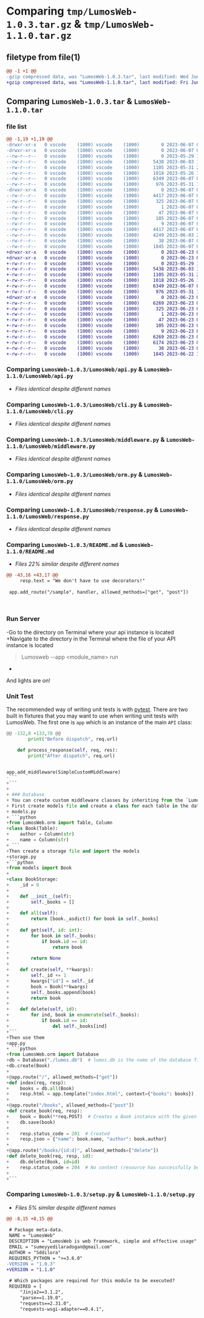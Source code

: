 # Comparing `tmp/LumosWeb-1.0.3.tar.gz` & `tmp/LumosWeb-1.1.0.tar.gz`

## filetype from file(1)

```diff
@@ -1 +1 @@
-gzip compressed data, was "LumosWeb-1.0.3.tar", last modified: Wed Jun  7 07:39:56 2023, max compression
+gzip compressed data, was "LumosWeb-1.1.0.tar", last modified: Fri Jun 23 09:18:11 2023, max compression
```

## Comparing `LumosWeb-1.0.3.tar` & `LumosWeb-1.1.0.tar`

### file list

```diff
@@ -1,19 +1,19 @@
-drwxr-xr-x   0 vscode    (1000) vscode    (1000)        0 2023-06-07 07:39:56.274551 LumosWeb-1.0.3/
-drwxr-xr-x   0 vscode    (1000) vscode    (1000)        0 2023-06-07 07:39:55.951808 LumosWeb-1.0.3/LumosWeb/
--rw-r--r--   0 vscode    (1000) vscode    (1000)        0 2023-05-29 12:02:38.000000 LumosWeb-1.0.3/LumosWeb/__init__.py
--rw-r--r--   0 vscode    (1000) vscode    (1000)     5438 2023-06-03 13:53:15.000000 LumosWeb-1.0.3/LumosWeb/api.py
--rw-r--r--   0 vscode    (1000) vscode    (1000)     1105 2023-05-31 20:54:27.000000 LumosWeb-1.0.3/LumosWeb/cli.py
--rw-r--r--   0 vscode    (1000) vscode    (1000)     1018 2023-05-26 18:17:43.000000 LumosWeb-1.0.3/LumosWeb/middleware.py
--rw-r--r--   0 vscode    (1000) vscode    (1000)     6349 2023-06-07 07:36:56.000000 LumosWeb-1.0.3/LumosWeb/orm.py
--rw-r--r--   0 vscode    (1000) vscode    (1000)      976 2023-05-31 12:39:35.000000 LumosWeb-1.0.3/LumosWeb/response.py
-drwxr-xr-x   0 vscode    (1000) vscode    (1000)        0 2023-06-07 07:39:56.221969 LumosWeb-1.0.3/LumosWeb.egg-info/
--rw-r--r--   0 vscode    (1000) vscode    (1000)     4417 2023-06-07 07:39:55.000000 LumosWeb-1.0.3/LumosWeb.egg-info/PKG-INFO
--rw-r--r--   0 vscode    (1000) vscode    (1000)      325 2023-06-07 07:39:55.000000 LumosWeb-1.0.3/LumosWeb.egg-info/SOURCES.txt
--rw-r--r--   0 vscode    (1000) vscode    (1000)        1 2023-06-07 07:39:55.000000 LumosWeb-1.0.3/LumosWeb.egg-info/dependency_links.txt
--rw-r--r--   0 vscode    (1000) vscode    (1000)       47 2023-06-07 07:39:55.000000 LumosWeb-1.0.3/LumosWeb.egg-info/entry_points.txt
--rw-r--r--   0 vscode    (1000) vscode    (1000)      105 2023-06-07 07:39:55.000000 LumosWeb-1.0.3/LumosWeb.egg-info/requires.txt
--rw-r--r--   0 vscode    (1000) vscode    (1000)        9 2023-06-07 07:39:55.000000 LumosWeb-1.0.3/LumosWeb.egg-info/top_level.txt
--rw-r--r--   0 vscode    (1000) vscode    (1000)     4417 2023-06-07 07:39:56.268591 LumosWeb-1.0.3/PKG-INFO
--rw-r--r--   0 vscode    (1000) vscode    (1000)     4249 2023-06-03 20:19:34.000000 LumosWeb-1.0.3/README.md
--rw-r--r--   0 vscode    (1000) vscode    (1000)       38 2023-06-07 07:39:56.278043 LumosWeb-1.0.3/setup.cfg
--rw-r--r--   0 vscode    (1000) vscode    (1000)     1845 2023-06-07 07:39:22.000000 LumosWeb-1.0.3/setup.py
+drwxr-xr-x   0 vscode    (1000) vscode    (1000)        0 2023-06-23 09:18:11.147117 LumosWeb-1.1.0/
+drwxr-xr-x   0 vscode    (1000) vscode    (1000)        0 2023-06-23 09:18:10.807735 LumosWeb-1.1.0/LumosWeb/
+-rw-r--r--   0 vscode    (1000) vscode    (1000)        0 2023-05-29 12:02:38.000000 LumosWeb-1.1.0/LumosWeb/__init__.py
+-rw-r--r--   0 vscode    (1000) vscode    (1000)     5438 2023-06-03 13:53:15.000000 LumosWeb-1.1.0/LumosWeb/api.py
+-rw-r--r--   0 vscode    (1000) vscode    (1000)     1105 2023-05-31 20:54:27.000000 LumosWeb-1.1.0/LumosWeb/cli.py
+-rw-r--r--   0 vscode    (1000) vscode    (1000)     1018 2023-05-26 18:17:43.000000 LumosWeb-1.1.0/LumosWeb/middleware.py
+-rw-r--r--   0 vscode    (1000) vscode    (1000)     6349 2023-06-07 07:36:56.000000 LumosWeb-1.1.0/LumosWeb/orm.py
+-rw-r--r--   0 vscode    (1000) vscode    (1000)      976 2023-05-31 12:39:35.000000 LumosWeb-1.1.0/LumosWeb/response.py
+drwxr-xr-x   0 vscode    (1000) vscode    (1000)        0 2023-06-23 09:18:11.082922 LumosWeb-1.1.0/LumosWeb.egg-info/
+-rw-r--r--   0 vscode    (1000) vscode    (1000)     6269 2023-06-23 09:18:09.000000 LumosWeb-1.1.0/LumosWeb.egg-info/PKG-INFO
+-rw-r--r--   0 vscode    (1000) vscode    (1000)      325 2023-06-23 09:18:10.000000 LumosWeb-1.1.0/LumosWeb.egg-info/SOURCES.txt
+-rw-r--r--   0 vscode    (1000) vscode    (1000)        1 2023-06-23 09:18:09.000000 LumosWeb-1.1.0/LumosWeb.egg-info/dependency_links.txt
+-rw-r--r--   0 vscode    (1000) vscode    (1000)       47 2023-06-23 09:18:09.000000 LumosWeb-1.1.0/LumosWeb.egg-info/entry_points.txt
+-rw-r--r--   0 vscode    (1000) vscode    (1000)      105 2023-06-23 09:18:09.000000 LumosWeb-1.1.0/LumosWeb.egg-info/requires.txt
+-rw-r--r--   0 vscode    (1000) vscode    (1000)        9 2023-06-23 09:18:10.000000 LumosWeb-1.1.0/LumosWeb.egg-info/top_level.txt
+-rw-r--r--   0 vscode    (1000) vscode    (1000)     6269 2023-06-23 09:18:11.139455 LumosWeb-1.1.0/PKG-INFO
+-rw-r--r--   0 vscode    (1000) vscode    (1000)     6174 2023-06-23 09:17:18.000000 LumosWeb-1.1.0/README.md
+-rw-r--r--   0 vscode    (1000) vscode    (1000)       38 2023-06-23 09:18:11.150378 LumosWeb-1.1.0/setup.cfg
+-rw-r--r--   0 vscode    (1000) vscode    (1000)     1845 2023-06-22 16:12:27.000000 LumosWeb-1.1.0/setup.py
```

### Comparing `LumosWeb-1.0.3/LumosWeb/api.py` & `LumosWeb-1.1.0/LumosWeb/api.py`

 * *Files identical despite different names*

### Comparing `LumosWeb-1.0.3/LumosWeb/cli.py` & `LumosWeb-1.1.0/LumosWeb/cli.py`

 * *Files identical despite different names*

### Comparing `LumosWeb-1.0.3/LumosWeb/middleware.py` & `LumosWeb-1.1.0/LumosWeb/middleware.py`

 * *Files identical despite different names*

### Comparing `LumosWeb-1.0.3/LumosWeb/orm.py` & `LumosWeb-1.1.0/LumosWeb/orm.py`

 * *Files identical despite different names*

### Comparing `LumosWeb-1.0.3/LumosWeb/response.py` & `LumosWeb-1.1.0/LumosWeb/response.py`

 * *Files identical despite different names*

### Comparing `LumosWeb-1.0.3/README.md` & `LumosWeb-1.1.0/README.md`

 * *Files 22% similar despite different names*

```diff
@@ -43,16 +43,17 @@
     resp.text = "We don't have to use decorators!"
 
 app.add_route("/sample", handler, allowed_methods=["get", "post"])
 
 
 ```
 ### Run Server 
-Go to the directory on Terminal where your api instance is located
+Navigate to the directory in the Terminal where the file of your API instance is located
 > Lumosweb --app <module_name> run
+
 And lights are on!
 
 ### Unit Test
 
 The recommended way of writing unit tests is with [pytest](https://docs.pytest.org/en/latest/). There are two built in fixtures
 that you may want to use when writing unit tests with LumosWeb. The first one is `app` which is an instance of the main `API` class:
 ```python
@@ -132,8 +133,78 @@
         print("Before dispatch", req.url)
 
     def process_response(self, req, res):
         print("After dispatch", req.url)
 
 
 app.add_middleware(SimpleCustomMiddleware)
-```
+```
+
+ ### Database
+ You can create custom middleware classes by inheriting from the `LumosWeb.orm.Database` class
+ First create models file and create a class for each table in the database
+ models.py
+ ```python
+from LumosWeb.orm import Table, Column
+class Book(Table):
+    author = Column(str)
+    name = Column(str)
+ ```
+Then create a storage file and import the models
+storage.py
+```python
+from models import Book
+
+class BookStorage:
+    _id = 0
+
+    def __init__(self):
+        self._books = []
+
+    def all(self):
+        return [book._asdict() for book in self._books]
+
+    def get(self, id: int):
+        for book in self._books:
+            if book.id == id:
+                return book
+
+        return None
+
+    def create(self, **kwargs):
+        self._id += 1
+        kwargs["id"] = self._id
+        book = Book(**kwargs)
+        self._books.append(book)
+        return book
+
+    def delete(self, id):
+        for ind, book in enumerate(self._books):
+            if book.id == id:
+                del self._books[ind]
+```
+Then use them
+app.py
+ ```python
+from LumosWeb.orm import Database
+db = Database("./lumos.db")  # lumos.db is the name of the database file
+db.create(Book)
+
+@app.route("/", allowed_methods=["get"])
+def index(req, resp):
+    books = db.all(Book)
+    resp.html = app.template("index.html", context={"books": books})
+
+@app.route("/books", allowed_methods=["post"])
+def create_book(req, resp):
+    book = Book(**req.POST)  # Creates a Book instance with the given data in the request.
+    db.save(book)
+
+    resp.status_code = 201  # Created
+    resp.json = {"name": book.name, "author": book.author}
+
+@app.route("/books/{id:d}", allowed_methods=["delete"])
+def delete_book(req, resp, id):
+    db.delete(Book, id=id)
+    resp.status_code = 204  # No content (resource has successfully been deleted.)
+
+```
```

### Comparing `LumosWeb-1.0.3/setup.py` & `LumosWeb-1.1.0/setup.py`

 * *Files 5% similar despite different names*

```diff
@@ -8,15 +8,15 @@
 
 # Package meta-data.
 NAME = "LumosWeb"
 DESCRIPTION = "LumosWeb is web framework, simple and effective usage"
 EMAIL = "sumeyyedilaradogan@gmail.com"
 AUTHOR = "Sddilora"
 REQUIRES_PYTHON = ">=3.6.0"
-VERSION = "1.0.3"
+VERSION = "1.1.0"
 
 # Which packages are required for this module to be executed?
 REQUIRED = [
     "Jinja2==3.1.2",
     "parse==1.19.0",
     "requests==2.31.0",
     "requests-wsgi-adapter==0.4.1",
```

